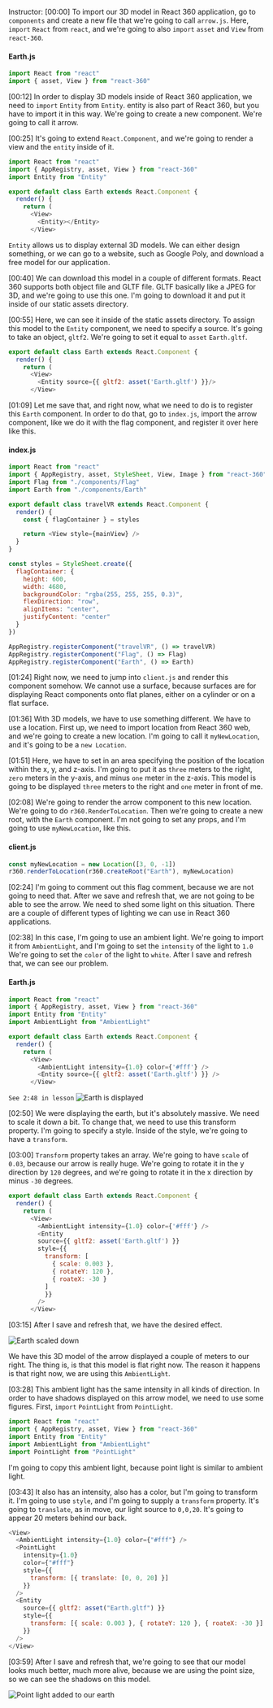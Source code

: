 Instructor: [00:00] To import our 3D model in React 360 application, go to `components` and create a new file that we're going to call `arrow.js`. Here, `import` `React` from `react`, and we're going to also `import` `asset` and `View` from `react-360`.

#### Earth.js

```js
import React from "react"
import { asset, View } from "react-360"
```

[00:12] In order to display 3D models inside of React 360 application, we need to `import` `Entity` from `Entity`. entity is also part of React 360, but you have to import it in this way. We're going to create a new component. We're going to call it arrow.

[00:25] It's going to extend `React.Component`, and we're going to render a view and the `entity` inside of it.

```js
import React from "react"
import { AppRegistry, asset, View } from "react-360"
import Entity from "Entity"

export default class Earth extends React.Component {
  render() {
    return (
      <View>
        <Entity></Entity>
      </View>
```

`Entity` allows us to display external 3D models. We can either design something, or we can go to a website, such as Google Poly, and download a free model for our application.

[00:40] We can download this model in a couple of different formats. React 360 supports both object file and GLTF file. GLTF basically like a JPEG for 3D, and we're going to use this one. I'm going to download it and put it inside of our static assets directory.

[00:55] Here, we can see it inside of the static assets directory. To assign this model to the `Entity` component, we need to specify a source. It's going to take an object, `gltf2`. We're going to set it equal to `asset` `Earth.gltf`.

```js
export default class Earth extends React.Component {
  render() {
    return (
      <View>
        <Entity source={{ gltf2: asset('Earth.gltf') }}/>
      </View>
```

[01:09] Let me save that, and right now, what we need to do is to register this `Earth` component. In order to do that, go to `index.js`, import the arrow component, like we do it with the flag component, and register it over here like this.

#### index.js

```js
import React from "react"
import { AppRegistry, asset, StyleSheet, View, Image } from "react-360"
import Flag from "./components/Flag"
import Earth from "./components/Earth"

export default class travelVR extends React.Component {
  render() {
    const { flagContainer } = styles

    return <View style={mainView} />
  }
}

const styles = StyleSheet.create({
  flagContainer: {
    height: 600,
    width: 4680,
    backgroundColor: "rgba(255, 255, 255, 0.3)",
    flexDirection: "row",
    alignItems: "center",
    justifyContent: "center"
  }
})

AppRegistry.registerComponent("travelVR", () => travelVR)
AppRegistry.registerComponent("Flag", () => Flag)
AppRegistry.registerComponent("Earth", () => Earth)
```

[01:24] Right now, we need to jump into `client.js` and render this component somehow. We cannot use a surface, because surfaces are for displaying React components onto flat planes, either on a cylinder or on a flat surface.

[01:36] With 3D models, we have to use something different. We have to use a location. First up, we need to import location from React 360 web, and we're going to create a new location. I'm going to call it `myNewLocation`, and it's going to be a `new Location`.

[01:51] Here, we have to set in an area specifying the position of the location within the x, y, and z-axis. I'm going to put it as `three` meters to the right, `zero` meters in the y-axis, and minus `one` meter in the z-axis. This model is going to be displayed `three` meters to the right and `one` meter in front of me.

[02:08] We're going to render the arrow component to this new location. We're going to do `r360.RenderToLocation`. Then we're going to create a new root, with the `Earth` component. I'm not going to set any props, and I'm going to use `myNewLocation`, like this.

#### client.js

```js
const myNewLocation = new Location([3, 0, -1])
r360.renderToLocation(r360.createRoot("Earth"), myNewLocation)
```

[02:24] I'm going to comment out this flag comment, because we are not going to need that. After we save and refresh that, we are not going to be able to see the arrow. We need to shed some light on this situation. There are a couple of different types of lighting we can use in React 360 applications.

[02:38] In this case, I'm going to use an ambient light. We're going to import it from `AmbientLight`, and I'm going to set the `intensity` of the light to `1.0` We're going to set the `color` of the light to `white`. After I save and refresh that, we can see our problem.

#### Earth.js

```js
import React from "react"
import { AppRegistry, asset, View } from "react-360"
import Entity from "Entity"
import AmbientLight from "AmbientLight"

export default class Earth extends React.Component {
  render() {
    return (
      <View>
        <AmbientLight intensity={1.0} color={'#fff'} />
        <Entity source={{ gltf2: asset('Earth.gltf') }} />
      </View>
```

`See 2:48 in lesson`
![Earth is displayed](https://res.cloudinary.com/dg3gyk0gu/image/upload/v1561149313/transcript-images/add-3d-objects-to-a-react-360-application-earth-added.png)

[02:50] We were displaying the earth, but it's absolutely massive. We need to scale it down a bit. To change that, we need to use this transform property. I'm going to specify a style. Inside of the style, we're going to have a `transform`.

[03:00] `Transform` property takes an array. We're going to have `scale` of `0.03`, because our arrow is really huge. We're going to rotate it in the y direction by `120` degrees, and we're going to rotate it in the x direction by minus `-30` degrees.

```js
export default class Earth extends React.Component {
  render() {
    return (
      <View>
        <AmbientLight intensity={1.0} color={'#fff'} />
        <Entity
        source={{ gltf2: asset('Earth.gltf') }}
        style={{
          transform: [
            { scale: 0.003 },
            { rotateY: 120 },
            { roateX: -30 }
          ]
          }}
        />
      </View>
```

[03:15] After I save and refresh that, we have the desired effect.

![Earth scaled down](https://res.cloudinary.com/dg3gyk0gu/image/upload/v1561149313/transcript-images/add-3d-objects-to-a-react-360-application-earth-scaled-down.png)

We have this 3D model of the arrow displayed a couple of meters to our right. The thing is, is that this model is flat right now. The reason it happens is that right now, we are using this `AmbientLight`.

[03:28] This ambient light has the same intensity in all kinds of direction. In order to have shadows displayed on this arrow model, we need to use some figures. First, `import` `PointLight` from `PointLight`.

```js
import React from "react"
import { AppRegistry, asset, View } from "react-360"
import Entity from "Entity"
import AmbientLight from "AmbientLight"
import PointLight from "PointLight"
```

I'm going to copy this ambient light, because point light is similar to ambient light.

[03:43] It also has an intensity, also has a color, but I'm going to transform it. I'm going to use `style`, and I'm going to supply a `transform` property. It's going to `translate`, as in move, our light source to `0,0,20`. It's going to appear 20 meters behind our back.

```js
<View>
  <AmbientLight intensity={1.0} color={"#fff"} />
  <PointLight
    intensity={1.0}
    color={"#fff"}
    style={{
      transform: [{ translate: [0, 0, 20] }]
    }}
  />
  <Entity
    source={{ gltf2: asset("Earth.gltf") }}
    style={{
      transform: [{ scale: 0.003 }, { rotateY: 120 }, { roateX: -30 }]
    }}
  />
</View>
```

[03:59] After I save and refresh that, we're going to see that our model looks much better, much more alive, because we are using the point size, so we can see the shadows on this model.

![Point light added to our earth](https://res.cloudinary.com/dg3gyk0gu/image/upload/v1561149313/transcript-images/add-3d-objects-to-a-react-360-application-point-light-added.png)
